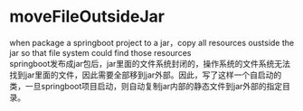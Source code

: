 # moveFileOutsideJar
when package a springboot project to a jar，copy all resources oustside the jar so that file system could find those resources<br>
springboot发布成jar包后，jar里面的文件系统封闭的，操作系统的文件系统无法找到jar里面的文件，因此需要全部移到jar外部。因此，写了这样一个自启动的类，一旦springboot项目启动，则自动复制jar内部的静态文件到jar外部的指定目录。
